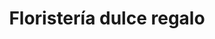 ---
title: "Floristería dulce regalo"
url: /barcelona/floristeria-dulce-regalo/
shop: floristería
---